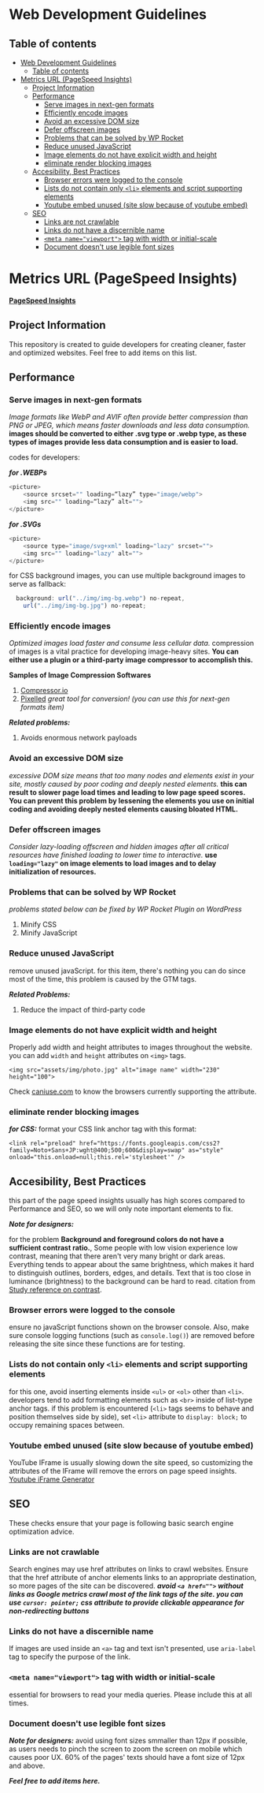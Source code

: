# Web Development Guidelines

## Table of contents

- [Web Development Guidelines](#web-development-guidelines)
  - [Table of contents](#table-of-contents)
- [Metrics URL (PageSpeed Insights)](#metrics-url-pagespeed-insights)
  - [Project Information](#project-information)
  - [Performance](#performance)
    - [Serve images in next-gen formats](#serve-images-in-next-gen-formats)
    - [Efficiently encode images](#efficiently-encode-images)
    - [Avoid an excessive DOM size](#avoid-an-excessive-dom-size)
    - [Defer offscreen images](#defer-offscreen-images)
    - [Problems that can be solved by WP Rocket](#problems-that-can-be-solved-by-wp-rocket)
    - [Reduce unused JavaScript](#reduce-unused-javascript)
    - [Image elements do not have explicit width and height](#image-elements-do-not-have-explicit-width-and-height)
    - [eliminate render blocking images](#eliminate-render-blocking-images)
  - [Accesibility, Best Practices](#accesibility-best-practices)
    - [Browser errors were logged to the console](#browser-errors-were-logged-to-the-console)
    - [Lists do not contain only `<li>` elements and script supporting elements](#lists-do-not-contain-only-li-elements-and-script-supporting-elements)
    - [Youtube embed unused (site slow because of youtube embed)](#youtube-embed-unused-site-slow-because-of-youtube-embed)
  - [SEO](#seo)
    - [Links are not crawlable](#links-are-not-crawlable)
    - [Links do not have a discernible name](#links-do-not-have-a-discernible-name)
    - [`<meta name="viewport">` tag with width or initial-scale](#meta-nameviewport-tag-with-width-or-initial-scale)
    - [Document doesn't use legible font sizes](#document-doesnt-use-legible-font-sizes)

# Metrics URL (PageSpeed Insights)
__[PageSpeed Insights](https://pagespeed.web.dev/)__

## Project Information
This repository is created to guide developers for creating cleaner, faster and optimized websites. Feel free to add items on this list.

## Performance

### Serve images in next-gen formats
_Image formats like WebP and AVIF often provide better compression than PNG or JPEG, which means faster downloads and less data consumption._
__images should be converted to either .svg type or .webp type, as these types of images provide less data consumption and is easier to load.__


codes for developers:

___for .WEBPs___
```javascript
<picture>
    <source srcset="" loading=“lazy” type="image/webp">
    <img src="" loading=“lazy” alt="">
</picture>
```

___for .SVGs___
```javascript
<picture>
    <source type="image/svg+xml" loading="lazy" srcset="">
    <img src="" loading="lazy" alt="">
</picture>
```

for CSS background images, you can use multiple background images to serve as fallback:
```javascript
  background: url("../img/img-bg.webp") no-repeat,
    url("../img/img-bg.jpg") no-repeat;
```

### Efficiently encode images
_Optimized images load faster and consume less cellular data._
compression of images is a vital practice for developing image-heavy sites. __You can either use a plugin or a third-party image compressor to accomplish this.__

__Samples of Image Compression Softwares__

1. [Compressor.io](https://compressor.io)
2. [Pixelled](https://pixelied.com/convert/png-converter/png-to-webp) _great tool for conversion! (you can use this for next-gen formats item)_

___Related problems:___

1. Avoids enormous network payloads


### Avoid an excessive DOM size
_excessive DOM size means that too many nodes and elements exist in your site, mostly caused by poor coding and deeply nested elements._
__this can result to slower page load times and leading to low page speed scores. You can prevent this problem by lessening the elements you use on initial coding and avoiding deeply nested elements causing bloated HTML.__

### Defer offscreen images
_Consider lazy-loading offscreen and hidden images after all critical resources have finished loading to lower time to interactive._
__use `loading="lazy"` on image elements to load images and to delay initialization of resources.__

### Problems that can be solved by WP Rocket
_problems stated below can be fixed by WP Rocket Plugin on WordPress_
1. Minify CSS
1. Minify JavaScript

### Reduce unused JavaScript
remove unused javaScript. for this item, there's nothing you can do since most of the time, this problem is caused by the GTM tags.

___Related Problems:___

1. Reduce the impact of third-party code

### Image elements do not have explicit width and height

Properly add width and height attributes to images throughout the website. you can add `width` and `height` attributes on `<img>` tags.

`<img src="assets/img/photo.jpg" alt="image name" width="230" height="100">`

Check [caniuse.com](https://caniuse.com/mdn-css_properties_aspect-ratio) to know the browsers currently supporting the attribute.

### eliminate render blocking images

___for CSS:___
format your CSS link anchor tag with this format:  

`<link rel="preload" href="https://fonts.googleapis.com/css2?family=Noto+Sans+JP:wght@400;500;600&display=swap" as="style" onload="this.onload=null;this.rel='stylesheet'" />`


## Accesibility, Best Practices
this part of the page speed insights usually has high scores compared to Performance and SEO, so we will only note important elements to fix.

___Note for designers:___

for the problem __Background and foreground colors do not have a sufficient contrast ratio.__, Some people with low vision experience low contrast, meaning that there aren't very many bright or dark areas. Everything tends to appear about the same brightness, which makes it hard to distinguish outlines, borders, edges, and details. Text that is too close in luminance (brightness) to the background can be hard to read. citation from [Study reference on contrast](https://dequeuniversity.com/rules/axe/4.7/color-contrast).

### Browser errors were logged to the console
ensure no javaScript functions shown on the browser console. Also, make sure console logging functions (such as `console.log()`) are removed before releasing the site since these functions are for testing.

### Lists do not contain only `<li>` elements and script supporting elements
for this one, avoid inserting elements inside `<ul>` or `<ol>` other than `<li>`. developers tend to add formatting elements such as `<br>` inside of list-type anchor tags. if this problem is encountered (`<li>` tags seems to behave and position themselves side by side), set `<li>` attribute to `display: block;` to occupy remaining spaces between.

### Youtube embed unused (site slow because of youtube embed)
YouTube IFrame is usually slowing down the site speed, so customizing the attributes of the IFrame will remove the errors on page speed insights.
[Youtube iFrame Generator](https://tube.rvere.com/)

## SEO
These checks ensure that your page is following basic search engine optimization advice.

### Links are not crawlable
Search engines may use href attributes on links to crawl websites. Ensure that the href attribute of anchor elements links to an appropriate destination, so more pages of the site can be discovered. ___avoid `<a href="">` without links as Google metrics crawl most of the link tags of the site. you can use `cursor: pointer;` css attribute to provide clickable appearance for non-redirecting buttons___

### Links do not have a discernible name
If images are used inside an `<a>` tag and text isn't presented, use `aria-label` tag to specify the purpose of the link.

### `<meta name="viewport">` tag with width or initial-scale
essential for browsers to read your media queries. Please include this at all times.

### Document doesn't use legible font sizes
___Note for designers:___
avoid using font sizes smmaller than 12px if possible, as users needs to pinch the screen to zoom the screen on mobile which causes poor UX. 60% of the pages' texts should have a font size of 12px and above.


___Feel free to add items here.___